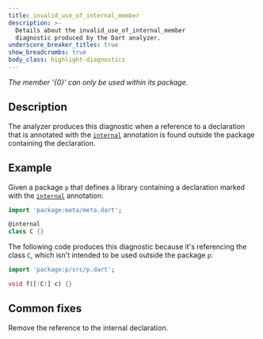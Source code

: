 ```yaml
---
title: invalid_use_of_internal_member
description: >-
  Details about the invalid_use_of_internal_member
  diagnostic produced by the Dart analyzer.
underscore_breaker_titles: true
show_breadcrumbs: true
body_class: highlight-diagnostics
---
```


_The member '{0}' can only be used within its package._

## Description

The analyzer produces this diagnostic when a reference to a declaration
that is annotated with the [`internal`][meta-internal] annotation is found
outside the package containing the declaration.

## Example

Given a package `p` that defines a library containing a declaration marked
with the [`internal`][meta-internal] annotation:

```dart
import 'package:meta/meta.dart';

@internal
class C {}
```

The following code produces this diagnostic because it's referencing the
class `C`, which isn't intended to be used outside the package `p`:

```dart
import 'package:p/src/p.dart';

void f([!C!] c) {}
```

## Common fixes

Remove the reference to the internal declaration.

[meta-internal]: https://pub.dev/documentation/meta/latest/meta/internal-constant.html

